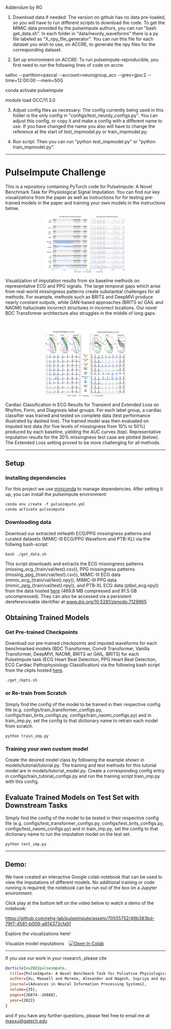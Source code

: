 Addendum by RG

1. Download data if needed:
The version on github has no data pre-loaded, so you will have to run different scripts to download the code. To get the MIMIC data provided by the pulseimpute authors, you can run "bash get_data.sh". In each folder in "data/neurdy_waveforms" there is a py file labeled as "X_npy_file_generator". You can run this file for each dataset you wish to use, on ACCRE, to generate the npy files for the corresponding dataset.

3. Set up environment on ACCRE:
To run pulseimpute-reproducible, you first need to run the following lines of code on accre:

salloc --partition=pascal --account=neurogroup_acc --gres=gpu:2 --time=12:00:00 --mem=50G

conda activate pulseimpute

module load GCC/11.3.0

3. Adjust config files as necessary:
The config currently being used in this folder is the only config in "configs/test_neurdy_configs.py". You can adjust this config, or copy it and make a config with a different name to use. If you have changed the name you also will have to change the reference at the start of test_impmodel.py or train_impmodel.py.

4. Run script:
Then you can run "python test_impmodel.py" or "python train_impmodel.py".

----

# PulseImpute Challenge


This is a repository containing PyTorch code for PulseImpute: A Novel Benchmark Task for Physiological Signal Imputation. You can find our key visualizations from the paper as well as instructions for for testing pre-trained models in the paper and training your own models in the instructions below.


<p align="center">
<img src="figs/hbd_ecgppgimp_viz.png" width=50% height=50%> 
</p>
<p> Visualization of imputation results from six baseline methods on representative ECG and PPG signals. The large temporal gaps which arise from real-world missingness patterns create substantial challenges for all methods. For example, methods such as BRITS and DeepMVI produce nearly constant outputs, while GAN-based approaches (BRITS w/ GAIL and NAOMI) hallucinate incorrect structures in incorrect locations. Our novel BDC Transformer architecture also struggles in the middle of long gaps. </p>

<br>
<p align="center">
<img src="figs/cpc_ecgimp_viz.png" width=50% height=50%>
</p>
<p> Cardiac Classification in ECG Results for Transient and Extended Loss on Rhythm, Form, and Diagnosis label groups. For each label group, a cardiac classifier was trained and tested on complete data (test performance illustrated by dashed line). The trained model was then evaluated on imputed test data (for five levels of missingness from 10% to 50%) produced by each baseline, yielding the AUC curves (top). Representative imputation results for the 30% missingness test case are plotted (below). The Extended Loss setting proved to be more challenging for all methods. </p>

-----


## Setup 

### Installing dependencies

For this project we use [miniconda](https://docs.conda.io/en/latest/miniconda.html) to manage dependencies. After setting it up, you can install the pulseimpute environment:

    conda env create -f pulseimpute.yml
    conda activate pulseimpute



### Downloading data

Download our extracted mHealth ECG/PPG missingness patterns and curated datasets (MIMIC-III ECG/PPG Waveform and PTB-XL) via the follwing bash-script:

    bash ./get_data.sh

This script downloads and extracts the ECG missingness patterns (missing_ecg_{train/val/test}.csv)), PPG missingness patterns (missing_ppg_{train/val/test}.csv)), MIMIC-III ECG data (mimic_ecg_{train/val/test}.npy)), MIMIC-III PPG data (mimic_ppg_{train/val/test}.npy)), and PTB-XL ECG data (ptbxl_ecg.npy)) from the data hosted [here](https://www.dropbox.com/sh/6bygnzzx5t970yx/AAAHsVu9WeVXdQ_c1uBy_WkAa?dl=0) (469.8 MB compressed and 91.5 GB uncompressed). They can also be accessed via a persistent dereferenceable identifier at www.doi.org/10.5281/zenodo.7129965

## Obtaining Trained Models

### Get Pre-trained Checkpoints

Download our pre-trained checkpoints and imputed waveforms for each benchmarked models (BDC Transformer, Conv9 Transformer, Vanilla Transformer, DeepMVI, NAOMI, BRITS w/ GAIL, BRITS) for each PulseImpute task (ECG Heart Beat Detection, PPG Heart Beat Detection, ECG Cardiac Pathophysiology Classification) via the following bash script from the ckpts hosted [here](https://www.dropbox.com/sh/u4b7hq98acu7ssj/AADB_9ZrTAHe9hCAmN2Hbdnra?dl=0). 

    ./get_ckpts.sh

### or Re-train from Scratch

Simply find the config of the model to be trained in their respective config file (e.g. configs/train_transformer_configs.py,  configs/train_brits_configs.py,  configs/train_naomi_configs.py) and in train_imp.py, set the config to that dictionary name to retrain each model from scratch.

    python train_imp.py

### Training your own custom model
Create the desired model class by following the example shown in models/tutorial/tutorial.py. The training and test methods for this tutorial model are in models/tutorial_model.py. Create a corresponding config entry in configs/train_tutorial_configs.py and run the training script train_imp.py with this config.      



## Evaluate Trained Models on Test Set with Downstream Tasks

Simply find the config of the model to be tested in their respective config file (e.g. configs/test_transformer_configs.py,  configs/test_brits_configs.py,  configs/test_naomi_configs.py) and in train_imp.py, set the config to that dictionary name to run the imputation model on the test set.

    python test_imp.py

-----

## Demo:
We have created an interactive Google colab notebook that can be used to view the imputations of different models. No additional training or code running is required; the notebook can be run out of the box on a Jupyter environment.

Click play at the bottom left on the video below to watch a demo of the notebook:

https://github.com/rehg-lab/pulseimpute/assets/70555752/49b383bd-79f7-4581-b009-a814373cfa5f


Explore the visualizations here!

Visualize model imputations &ensp; [![Open In Colab](https://colab.research.google.com/assets/colab-badge.svg)](https://colab.research.google.com/drive/1rltEUl-gHDww3GsMcfFxVBGC_mgfIqlF?usp=sharing)


-----

If you use our work in your research, please cite
```bibtex
@article{xu2022pulseimpute,
  title={PulseImpute: A Novel Benchmark Task for Pulsative Physiological Signal Imputation},
  author={Xu, Maxwell and Moreno, Alexander and Nagesh, Supriya and Aydemir, Varol and Wetter, David and Kumar, Santosh and Rehg, James M},
  journal={Advances in Neural Information Processing Systems},
  volume={35},
  pages={26874--26888},
  year={2022}
}
```

and if you have any further questions, please feel free to email me at maxxu@gatech.edu

